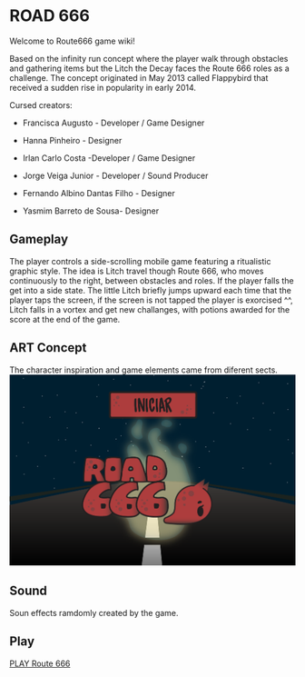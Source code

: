 # ROAD 666


Welcome to Route666 game wiki!

Based on the infinity run concept where the player walk through obstacles and gathering items but the Litch the Decay faces the Route 666 roles as a challenge. The concept originated in May 2013 called Flappybird that received a sudden rise in popularity in early 2014. 

Cursed creators:

* Francisca Augusto - Developer / Game Designer

* Hanna Pinheiro - Designer

* Irlan Carlo Costa -Developer / Game Designer

* Jorge Veiga Junior - Developer / Sound Producer

* Fernando Albino Dantas Filho - Designer

* Yasmim Barreto de Sousa- Designer

## Gameplay

The player controls a side-scrolling mobile game featuring a ritualistic graphic style. The idea is Litch travel though Route 666, who moves continuously to the right, between obstacles and roles. If the player falls the get into a side state. The little Litch briefly jumps upward each time that the player taps the screen, if the screen is not tapped the player is exorcised ^^, Litch falls in a vortex and get new challanges,  with potions awarded for the score at the end of the game.


## ART Concept

The character inspiration and game elements came from diferent sects.  
![Route666](https://raw.githubusercontent.com/xsery/crossroads/gh-pages/tela_inicial-20-1.png)

## Sound
	
Soun effects ramdomly created by the game.

## Play

[PLAY Route 666](source/)

